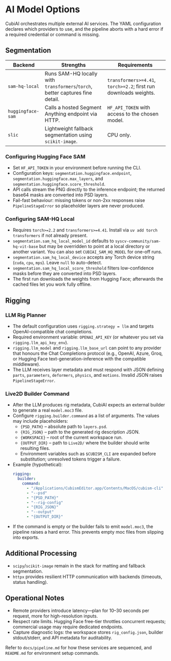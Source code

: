 # AI Model Options

CubiAI orchestrates multiple external AI services. The YAML configuration declares which providers to use, and the pipeline aborts with a hard error if a required credential or command is missing.

## Segmentation

| Backend                | Strengths                                                  | Requirements |
|------------------------|------------------------------------------------------------|--------------|
| `sam-hq-local`         | Runs SAM-HQ locally with `transformers`/`torch`, better captures fine detail. | `transformers>=4.41`, `torch>=2.2`; first run downloads weights. |
| `huggingface-sam`      | Calls a hosted Segment Anything endpoint via HTTP.          | `HF_API_TOKEN` with access to the chosen model. |
| `slic`                 | Lightweight fallback segmentation using `scikit-image`.    | CPU only. |

### Configuring Hugging Face SAM
- Set `HF_API_TOKEN` in your environment before running the CLI.
- Configuration keys: `segmentation.huggingface.endpoint`, `segmentation.huggingface.max_layers`, and `segmentation.huggingface.score_threshold`.
- API calls stream the PNG directly to the inference endpoint; the returned base64 masks are converted into PSD layers.
- Fail-fast behaviour: missing tokens or non-2xx responses raise `PipelineStageError` so placeholder layers are never produced.

### Configuring SAM-HQ Local
- Requires `torch>=2.2` and `transformers>=4.41`. Install via `uv add torch transformers` if not already present.
- `segmentation.sam_hq_local_model_id` defaults to `syscv-community/sam-hq-vit-base` but may be overridden to point at a local directory or another variant. You can also set `CUBIAI_SAM_HQ_MODEL` for one-off runs.
- `segmentation.sam_hq_local_device` accepts any Torch device string (`cuda`, `cpu`, `mps`). Leave `null` to auto-detect.
- `segmentation.sam_hq_local_score_threshold` filters low-confidence masks before they are converted into PSD layers.
- The first run downloads the weights from Hugging Face; afterwards the cached files let you work fully offline.

## Rigging

### LLM Rig Planner
- The default configuration uses `rigging.strategy = llm` and targets OpenAI-compatible chat completions.
- Required environment variable: `OPENAI_API_KEY` (or whatever you set via `rigging.llm_api_key_env`).
- `rigging.llm_model` and `rigging.llm_base_url` can point to any provider that honours the Chat Completions protocol (e.g., OpenAI, Azure, Groq, or Hugging Face text-generation-inference with the compatible middleware).
- The LLM receives layer metadata and must respond with JSON defining `parts`, `parameters`, `deformers`, `physics`, and `motions`. Invalid JSON raises `PipelineStageError`.

### Live2D Builder Command
- After the LLM produces rig metadata, CubiAI expects an external builder to generate a real `model.moc3` file.
- Configure `rigging.builder.command` as a list of arguments. The values may include placeholders:
  - `{PSD_PATH}` – absolute path to `layers.psd`.
  - `{RIG_JSON}` – path to the generated rig description JSON.
  - `{WORKSPACE}` – root of the current workspace run.
  - `{OUTPUT_DIR}` – path to `Live2D/` where the builder should write resulting files.
  - Environment variables such as `$CUBISM_CLI` are expanded before substitution; unresolved tokens trigger a failure.
- Example (hypothetical):
  ```yaml
  rigging:
    builder:
      command:
        - "/Applications/CubismEditor.app/Contents/MacOS/cubism-cli"
        - "--psd"
        - "{PSD_PATH}"
        - "--rig-config"
        - "{RIG_JSON}"
        - "--output"
        - "{OUTPUT_DIR}"
  ```
- If the command is empty or the builder fails to emit `model.moc3`, the pipeline raises a hard error. This prevents empty moc files from slipping into exports.

## Additional Processing
- `scipy`/`scikit-image` remain in the stack for matting and fallback segmentation.
- `httpx` provides resilient HTTP communication with backends (timeouts, status handling).

## Operational Notes
- Remote providers introduce latency—plan for 10–30 seconds per request, more for high-resolution inputs.
- Respect rate limits. Hugging Face free-tier throttles concurrent requests; commercial usage may require dedicated endpoints.
- Capture diagnostic logs: the workspace stores `rig_config.json`, builder stdout/stderr, and API metadata for auditability.

Refer to `docs/pipeline.md` for how these services are sequenced, and `README.md` for environment setup commands.
